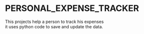 # PERSONAL_EXPENSE_TRACKER
This projects help a person to track his expenses
<br>
it uses python code to save and update the data.
